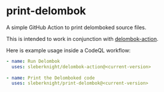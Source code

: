 # print-delombok

A simple GitHub Action to print delomboked source files.

This is intended to work in conjunction with [delombok-action](https://github.com/sleberknight/delombok-action).

Here is example usage inside a CodeQL workflow:

```yaml
- name: Run Delombok
  uses: sleberknight/delombok-action@<current-version>
        
- name: Print the Delomboked code
  uses: sleberknight/print-delombok@<current-version>
```
